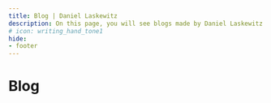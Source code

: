 ```yaml
---
title: Blog | Daniel Laskewitz
description: On this page, you will see blogs made by Daniel Laskewitz about the Power Platform.
# icon: writing_hand_tone1
hide:
- footer
---
```


# Blog
